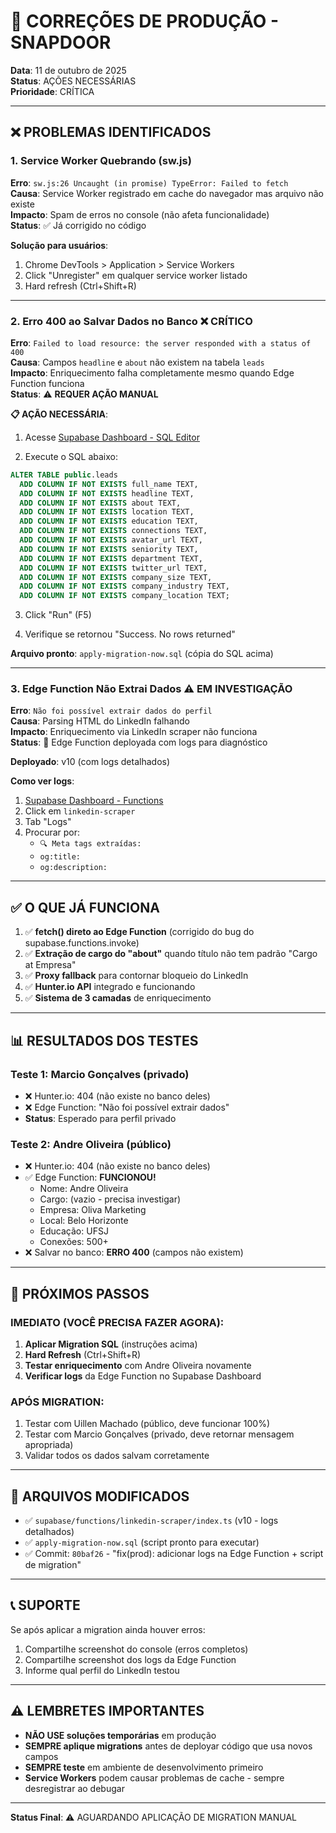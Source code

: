 # 🚀 CORREÇÕES DE PRODUÇÃO - SNAPDOOR

**Data**: 11 de outubro de 2025  
**Status**: AÇÕES NECESSÁRIAS  
**Prioridade**: CRÍTICA

---

## ❌ PROBLEMAS IDENTIFICADOS

### 1. Service Worker Quebrando (sw.js)
**Erro**: `sw.js:26 Uncaught (in promise) TypeError: Failed to fetch`  
**Causa**: Service Worker registrado em cache do navegador mas arquivo não existe  
**Impacto**: Spam de erros no console (não afeta funcionalidade)  
**Status**: ✅ Já corrigido no código

**Solução para usuários**:
1. Chrome DevTools > Application > Service Workers
2. Click "Unregister" em qualquer service worker listado
3. Hard refresh (Ctrl+Shift+R)

---

### 2. Erro 400 ao Salvar Dados no Banco ❌ CRÍTICO
**Erro**: `Failed to load resource: the server responded with a status of 400`  
**Causa**: Campos `headline` e `about` não existem na tabela `leads`  
**Impacto**: Enriquecimento falha completamente mesmo quando Edge Function funciona  
**Status**: ⚠️ **REQUER AÇÃO MANUAL**

**📋 AÇÃO NECESSÁRIA**:

1. Acesse [Supabase Dashboard - SQL Editor](https://supabase.com/dashboard/project/cfydbvrzjtbcrbzimfjm/sql/new)

2. Execute o SQL abaixo:

```sql
ALTER TABLE public.leads 
  ADD COLUMN IF NOT EXISTS full_name TEXT,
  ADD COLUMN IF NOT EXISTS headline TEXT,
  ADD COLUMN IF NOT EXISTS about TEXT,
  ADD COLUMN IF NOT EXISTS location TEXT,
  ADD COLUMN IF NOT EXISTS education TEXT,
  ADD COLUMN IF NOT EXISTS connections TEXT,
  ADD COLUMN IF NOT EXISTS avatar_url TEXT,
  ADD COLUMN IF NOT EXISTS seniority TEXT,
  ADD COLUMN IF NOT EXISTS department TEXT,
  ADD COLUMN IF NOT EXISTS twitter_url TEXT,
  ADD COLUMN IF NOT EXISTS company_size TEXT,
  ADD COLUMN IF NOT EXISTS company_industry TEXT,
  ADD COLUMN IF NOT EXISTS company_location TEXT;
```

3. Click "Run" (F5)

4. Verifique se retornou "Success. No rows returned"

**Arquivo pronto**: `apply-migration-now.sql` (cópia do SQL acima)

---

### 3. Edge Function Não Extrai Dados ⚠️ EM INVESTIGAÇÃO
**Erro**: `Não foi possível extrair dados do perfil`  
**Causa**: Parsing HTML do LinkedIn falhando  
**Impacto**: Enriquecimento via LinkedIn scraper não funciona  
**Status**: 🔄 Edge Function deployada com logs para diagnóstico

**Deployado**: v10 (com logs detalhados)

**Como ver logs**:
1. [Supabase Dashboard - Functions](https://supabase.com/dashboard/project/cfydbvrzjtbcrbzimfjm/functions)
2. Click em `linkedin-scraper`
3. Tab "Logs"
4. Procurar por:
   - `🔍 Meta tags extraídas:`
   - `og:title:`
   - `og:description:`

---

## ✅ O QUE JÁ FUNCIONA

1. ✅ **fetch() direto ao Edge Function** (corrigido do bug do supabase.functions.invoke)
2. ✅ **Extração de cargo do "about"** quando título não tem padrão "Cargo at Empresa"
3. ✅ **Proxy fallback** para contornar bloqueio do LinkedIn
4. ✅ **Hunter.io API** integrado e funcionando
5. ✅ **Sistema de 3 camadas** de enriquecimento

---

## 📊 RESULTADOS DOS TESTES

### Teste 1: Marcio Gonçalves (privado)
- ❌ Hunter.io: 404 (não existe no banco deles)
- ❌ Edge Function: "Não foi possível extrair dados"
- **Status**: Esperado para perfil privado

### Teste 2: Andre Oliveira (público)
- ❌ Hunter.io: 404 (não existe no banco deles)
- ✅ Edge Function: **FUNCIONOU!**
  - Nome: Andre Oliveira
  - Cargo: (vazio - precisa investigar)
  - Empresa: Oliva Marketing
  - Local: Belo Horizonte
  - Educação: UFSJ
  - Conexões: 500+
- ❌ Salvar no banco: **ERRO 400** (campos não existem)

---

## 🎯 PRÓXIMOS PASSOS

### IMEDIATO (VOCÊ PRECISA FAZER AGORA):

1. **Aplicar Migration SQL** (instruções acima)
2. **Hard Refresh** (Ctrl+Shift+R)
3. **Testar enriquecimento** com Andre Oliveira novamente
4. **Verificar logs** da Edge Function no Supabase Dashboard

### APÓS MIGRATION:

1. Testar com Uillen Machado (público, deve funcionar 100%)
2. Testar com Marcio Gonçalves (privado, deve retornar mensagem apropriada)
3. Validar todos os dados salvam corretamente

---

## 🔧 ARQUIVOS MODIFICADOS

- ✅ `supabase/functions/linkedin-scraper/index.ts` (v10 - logs detalhados)
- ✅ `apply-migration-now.sql` (script pronto para executar)
- ✅ Commit: `80baf26` - "fix(prod): adicionar logs na Edge Function + script de migration"

---

## 📞 SUPORTE

Se após aplicar a migration ainda houver erros:

1. Compartilhe screenshot do console (erros completos)
2. Compartilhe screenshot dos logs da Edge Function
3. Informe qual perfil do LinkedIn testou

---

## ⚠️ LEMBRETES IMPORTANTES

- **NÃO USE soluções temporárias** em produção
- **SEMPRE aplique migrations** antes de deployar código que usa novos campos
- **SEMPRE teste** em ambiente de desenvolvimento primeiro
- **Service Workers** podem causar problemas de cache - sempre desregistrar ao debugar

---

**Status Final**: ⚠️ AGUARDANDO APLICAÇÃO DE MIGRATION MANUAL
